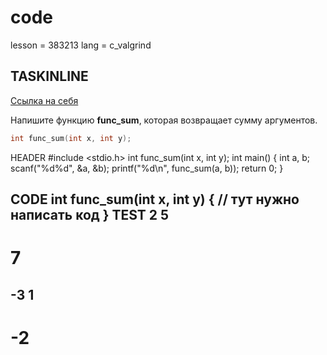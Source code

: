 # code

lesson = 383213
lang = c_valgrind

## TASKINLINE

[Ссылка на себя](https://stepik.org/lesson/383213/step/1)

Напишите функцию **func_sum**, которая возвращает сумму аргументов.
```cpp
int func_sum(int x, int y);
```

HEADER
#include <stdio.h>
int func_sum(int x, int y);
int main()
{
    int a, b;
    scanf("%d%d", &a, &b);
    printf("%d\n", func_sum(a, b));
    return 0;
}

CODE
int func_sum(int x, int y)
{
    // тут нужно написать код
}
TEST
2 5
----
7
====
-3 1
----
-2
====
